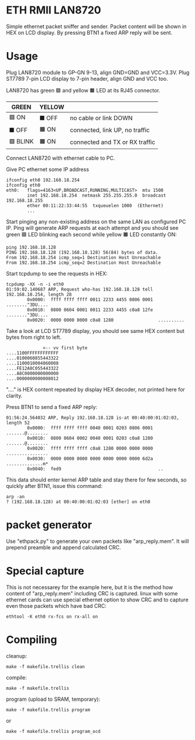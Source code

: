 # ETH RMII LAN8720

Simple ethernet packet sniffer and sender.
Packet content will be shown in HEX on LCD display.
By pressing BTN1 a fixed ARP reply will be sent.

# Usage

Plug LAN8720 module to GP-GN 9-13, align GND=GND and VCC=3.3V.
Plug ST7789 7-pin LCD display to 7-pin header, align GND and VCC too.

LAN8720 has green &#x1f7e9; and yellow &#x1f7e7; LED at its RJ45 connector.

|     GREEN       |    YELLOW     |                                |
|-----------------|---------------|--------------------------------|
| &#x1f7e9; ON    | &#x25a0;  OFF | no cable or link DOWN          |
| &#x25a0;  OFF   | &#x1f7e7; ON  | connected, link UP, no traffic |
| &#x1f7e9; BLINK | &#x1f7e7; ON  | connected and TX or RX traffic | 

Connect LAN8720 with ethernet cable to PC. 

Give PC ethernet some IP address

    ifconfig eth0 192.168.18.254
    ifconfig eth0
    eth0:   flags=4163<UP,BROADCAST,RUNNING,MULTICAST>  mtu 1500
            inet 192.168.18.254  netmask 255.255.255.0  broadcast 192.168.18.255
            ether 00:11:22:33:44:55  txqueuelen 1000  (Ethernet)
            ...

Start pinging any non-existing address on the same LAN as configured PC IP.
Ping will generate ARP requests at each attempt and you should see green
&#x1f7e9; LED blinking each second while yellow &#x1f7e7; LED constantly ON:

    ping 192.168.18.128
    PING 192.168.18.128 (192.168.18.128) 56(84) bytes of data.
    From 192.168.18.254 icmp_seq=1 Destination Host Unreachable
    From 192.168.18.254 icmp_seq=2 Destination Host Unreachable

Start tcpdump to see the requests in HEX:

    tcpdump -XX -n -i eth0
    01:59:02.140687 ARP, Request who-has 192.168.18.128 tell 192.168.18.254, length 28
            0x0000:  ffff ffff ffff 0011 2233 4455 0806 0001  ........"3DU....
            0x0010:  0800 0604 0001 0011 2233 4455 c0a8 12fe  ........"3DU....
            0x0020:  0000 0000 0000 c0a8 1280                 ..........

Take a look at LCD ST7789 display, you should see same HEX content
but bytes from right to left.

                  <-- vv first byte
    ....1100FFFFFFFFFFFF
    ....0100060855443322
    ....1100010004060008
    ....FE12A8C055443322
    ....A8C0000000000000
    ....0000000000008012

"...." is HEX content repeated by display HEX decoder,
not printed here for clarity.

Press BTN1 to send a fixed ARP reply:

    01:56:24.564032 ARP, Reply 192.168.18.128 is-at 00:40:00:01:02:03, length 52
            0x0000:  ffff ffff ffff 0040 0001 0203 0806 0001  .......@........
            0x0010:  0800 0604 0002 0040 0001 0203 c0a8 1280  .......@........
            0x0020:  ffff ffff ffff c0a8 1280 0000 0000 0000  ................
            0x0030:  0000 0000 0000 0000 0000 0000 0000 6d2a  ..............m*
            0x0040:  fed9                                     ..

This data should enter kernel ARP table and stay there for few seconds,
so quickly after BTN1, issue this command:

    arp -an
    ? (192.168.18.128) at 00:40:00:01:02:03 [ether] on eth0

# packet generator

Use "ethpack.py" to generate your own packets like "arp_reply.mem".
It will prepend preamble and append calculated CRC.

# Special capture

This is not necessarey for the example here, but it is
the method how content of "arp_reply.mem" including CRC
is captured.
linux with some ethernet cards can use special ethernet option
to show CRC and to capture even those packets which have bad CRC:

    ethtool -K eth0 rx-fcs on rx-all on

# Compiling

cleanup:

    make -f makefile.trellis clean

compile:

    make -f makefile.trellis

program (upload to SRAM, temporary):

    make -f makefile.trellis program

or

    make -f makefile.trellis program_ocd

